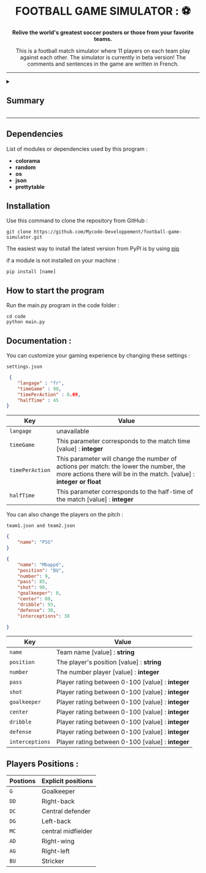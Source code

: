 <div align="center">

# FOOTBALL GAME SIMULATOR : ⚽

**Relive the world's greatest soccer posters or those from your favorite teams.**

This is a football match simulator where 11 players on each team play against each other. The simulator is currently in beta version! The comments and sentences in the game are written in French.

</div>

***

<details >

<summary> <h2> Summary </h2>  </summary>

- coming soon

</details>

***

## Dependencies

List of modules or dependencies used by this program :

- **colorama**
- **random**
- **os**
- **json**
- **prettytable**

## Installation

Use this command to clone the repository from GitHub : 
    
    git clone https://github.com/Mycode-Developpement/football-game-simulator.git

The easiest way to install the latest version from PyPI is by using [pip](https://pip.pypa.io/)

if a module is not installed on your machine :

    pip install [name]

## How to start the program

Run the main.py program in the code folder :

    cd code
    python main.py

## Documentation :

You can customize your gaming experience by changing these settings :

``settings.json``

``` json
 {
    "langage" : "fr", 
    "timeGame" : 90, 
    "timePerAction" : 0.09,
    "halfTime" : 45
}
```


| Key  | Value |
| ------------- | ------------- |
| ``langage``  | unavailable  |
| ``timeGame``  | This parameter corresponds to the match time [value] : **integer** |
| ``timePerAction``  | This parameter will change the number of actions per match: the lower the number, the more actions there will be in the match.  [value] : **integer or float** |
| ``halfTime``  | This parameter corresponds to the half-time of the match [value] : **integer** |

You can also change the players on the pitch :

``team1.json and team2.json``

``` json
{
    "name": "PSG"
}
```

``` json
{
    "name": "Mbappé",
    "position": "BU",
    "number": 9,
    "pass": 85,
    "shot": 90,
    "goalkeeper": 0,
    "center": 80,
    "dribble": 93,
    "defense": 30,
    "interceptions": 38

}
```

| Key  | Value |
| ------------- | ------------- |
| ``name``  | Team name [value] : **string**  |
| ``position``  | The player's position [value] : **string** |
| ``number``  | The number player  [value] : **integer** |
| ``pass``  | Player rating between 0-100 [value] : **integer** |
| ``shot``  | Player rating between 0-100 [value] : **integer** |
| ``goalkeeper``  | Player rating between 0-100 [value] : **integer** |
| ``center``  | Player rating between 0-100 [value] : **integer** |
| ``dribble``  | Player rating between 0-100 [value] : **integer** |
| ``defense``  | Player rating between 0-100 [value] : **integer** |
| ``interceptions``  | Player rating between 0-100 [value] : **integer** |

## Players Positions :

| Postions  | Explicit positions |
| ------------- | ------------- |
| ``G``  | Goalkeeper |
| ``DD``  | Right-back |
| ``DC``  | Central defender |
| ``DG``  | Left-back |
| ``MC``  | central midfielder |
| ``AD``  | Right-wing |
| ``AG``  | Right-left |
| ``BU``  | Stricker |





